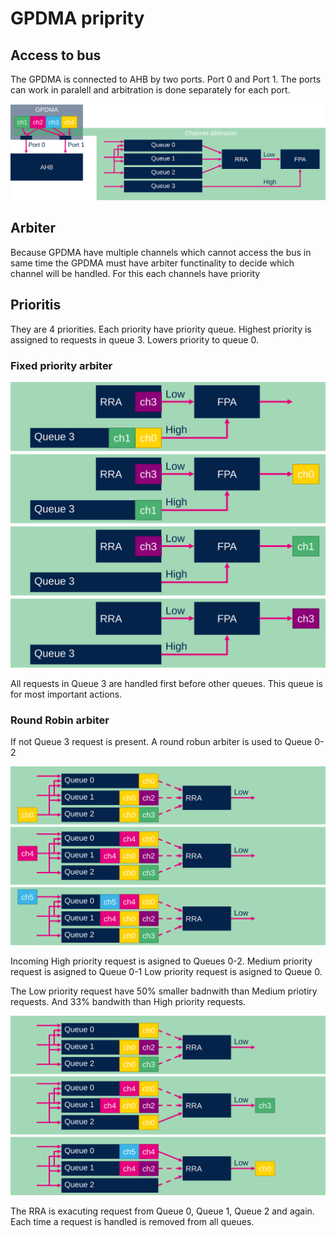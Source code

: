 # GPDMA priprity

## Access to bus

The GPDMA is connected to AHB by two ports. 
Port 0 and Port 1. 
The ports can work in paralell and arbitration is done separately for each port. 

![connection to bus](./img/14.svg)

## Arbiter

Because GPDMA have multiple channels which cannot access the bus in same time the GPDMA must have arbiter functinality to decide which channel will be handled. For this each channels have priority

## Prioritis

They are 4 priorities. Each priority have priority queue. 
Highest priority is assigned to requests in queue 3. Lowers priority to queue 0. 

### Fixed priority arbiter

![FPA](./img/15.svg)

All requests in Queue 3 are handled first before other queues. This queue is for most important actions. 

### Round Robin arbiter

If not Queue 3 request is present. A round robun arbiter is used to Queue 0-2

![RRA in](./img/16.svg)

Incoming High priority request is asigned to Queues 0-2. 
Medium priority request is asigned to Queue 0-1
Low priority request is asigned to Queue 0. 

The Low priority request have 50% smaller badnwith than Medium priotiry requests. And 33% bandwith than High priority requests. 

![RRA out](./img/17.svg)

The RRA is exacuting request from Queue 0, Queue 1, Queue 2 and again. 
Each time a request is handled is removed from all queues. 
